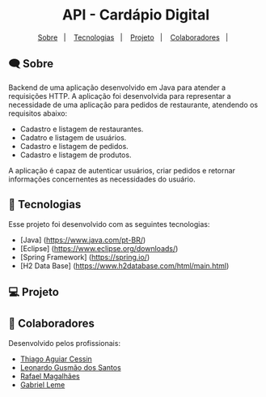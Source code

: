 <h1 align="center">
  API - Cardápio Digital
</h1>

<p align="center">
  <a href="#-sobre">Sobre</a>&nbsp;&nbsp;&nbsp;|&nbsp;&nbsp;&nbsp;
  <a href="#-tecnologias">Tecnologias</a>&nbsp;&nbsp;&nbsp;|&nbsp;&nbsp;&nbsp;
  <a href="#-projeto">Projeto</a>&nbsp;&nbsp;&nbsp;|&nbsp;&nbsp;&nbsp;
  <a href="#-colaboradores">Colaboradores</a>&nbsp;&nbsp;&nbsp;|&nbsp;&nbsp;&nbsp;

</p>

## 🗨 Sobre

Backend de uma aplicação desenvolvido em Java para atender a requisições HTTP. A aplicação foi desenvolvida para representar a necessidade de uma aplicação para pedidos de restaurante, atendendo os requisitos abaixo:

- Cadastro e listagem de restaurantes.
- Cadatro e listagem de usuários.
- Cadastro e listagem de pedidos.
- Cadastro e listagem de produtos.

A aplicação é capaz de autenticar usuários, criar pedidos e retornar informações concernentes as necessidades do usuário.


## 🚀 Tecnologias

Esse projeto foi desenvolvido com as seguintes tecnologias:

- [Java] (https://www.java.com/pt-BR/)
- [Eclipse] (https://www.eclipse.org/downloads/)
- [Spring Framework] (https://spring.io/)
- [H2 Data Base] (https://www.h2database.com/html/main.html)

## 💻 Projeto




## 👔 Colaboradores

Desenvolvido pelos profissionais:

- [Thiago Aguiar Cessin](https://www.linkedin.com/in/thiago-cessin-10410a9a)
- [Leonardo Gusmão dos Santos](https://www.linkedin.com/in/leonardo-gusm%C3%A3o-44b7a9115/)
- [Rafael Magalhães](https://www.linkedin.com/in/rlmagalhaes/)
- [Gabriel Leme](https://linkedin.com/in/gabriel-leme-71325b150)



